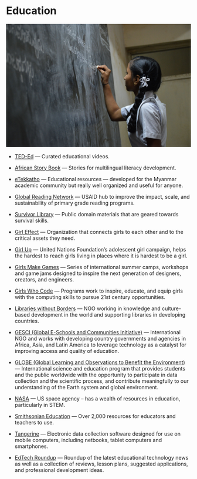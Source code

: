 # Education

![education](../images/education.jpg)

- [TED-Ed](https://ed.ted.com) — Curated educational videos.

- [African Story Book](http://africanstorybook.org) — Stories for multilingual literacy development.

- [eTekkatho](http://www.etekkatho.org) — Educational resources — developed for the Myanmar academic community but really well organized and useful for anyone.

- [Global Reading Network](https://globalreadingnetwork.net) — USAID hub to improve the impact, scale, and sustainability of primary grade reading programs.

- [Survivor Library](http://www.survivorlibrary.com) — Public domain materials that are geared towards survival skills.

- [Girl Effect](https://www.girleffect.org) — Organization that connects girls to each other and to the critical assets they need.

- [Girl Up](https://girlup.org) — United Nations Foundation’s adolescent girl campaign, helps the hardest to reach girls living in places where it is hardest to be a girl.

- [Girls Make Games](http://girlsmakegames.com) — Series of international summer camps, workshops and game jams designed to inspire the next generation of designers, creators, and engineers.

- [Girls Who Code](https://girlswhocode.com) — Programs work to inspire, educate, and equip girls with the computing skills to pursue 21st century opportunities.

- [Libraries without Borders](https://librarieswithoutborders.org) — NGO working in knowledge and culture-based development in the world and supporting libraries in developing countries.

- [GESCI (Global E-Schools and Communities Initiative)](http://gesci.org) — International NGO and works with developing country governments and agencies in Africa, Asia, and Latin America to leverage technology as a catalyst for improving access and quality of education.

- [GLOBE (Global Learning and Observations to Benefit the Environment)](http://globe.gov) — International science and education program that provides students and the public worldwide with the opportunity to participate in data collection and the scientific process, and contribute meaningfully to our understanding of the Earth system and global environment.

- [NASA](https://nasa.gov) — US space agency – has a wealth of resources in education, particularly in STEM.

- [Smithsonian Education](http://www.smithsonianeducation.org/educators) — Over 2,000 resources for educators and teachers to use.

- [Tangerine](http://www.tangerinecentral.org) — Electronic data collection software designed for use on mobile computers, including netbooks, tablet computers and smartphones.

- [EdTech Roundup](http://www.edtechroundup.org/) — Roundup of the latest educational technology news as well as a collection of reviews, lesson plans, suggested applications, and professional development ideas.
